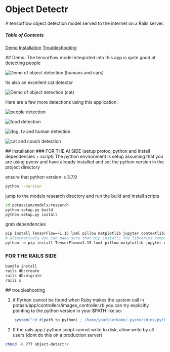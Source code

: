 # Object Detectr
A tensorflow object detection model served to the internet on a Rails server.

##### Table of Contents  
[Demo](#demo)
[Installation](#install)
[Troubleshooting](#troubleshooting)
  
<a name="demo"/>
## Demo:
The tensorflow model integrated into this app is quite good at detecting people

![Demo of object detection (humans and cars)](https://media.giphy.com/media/OHpkVYXfKsLQunwScU/giphy.gif)

Its also an excellent cat detector

![Demo of object detection (cat)](https://media.giphy.com/media/2PS7JUvUGHtnXO7UJY/giphy.gif)

Here are a few more detections using this application.

![people detection](https://user-images.githubusercontent.com/35935196/95641582-47602e80-0a71-11eb-933e-8571122a33f4.png)

![food detection](https://user-images.githubusercontent.com/35935196/95641586-49c28880-0a71-11eb-9098-01f519517f04.png)

![dog, tv and human detection](https://user-images.githubusercontent.com/35935196/95641585-4929f200-0a71-11eb-8e92-edcb6ab543ba.png)

![cat and couch detection](https://user-images.githubusercontent.com/35935196/95641584-48915b80-0a71-11eb-90f6-da963a0ed40b.png)

<a name="install"/>
## Installation
### FOR THE AI SIDE (setup protoc, python and install dependencies + script)
The python environment is setup assuming that you are using pyenv and have already installed and set the python version in the project directory

ensure that python version is 3.7.9
``` bash
python --version
```

jump to the models research directory and run the build and install scripts
``` bash
cd potassium/models/research
python setup.py build
python setup.py install
```
grab dependencies
``` bash
pip install TensorFlow==1.15 lxml pillow matplotlib jupyter contextlib2 cython tf_slim
# alternatively you can make sure that pip installs the libraries compatible with your specific python version (3.7.9 is recommended in our case)
python -m pip install TensorFlow==1.15 lxml pillow matplotlib jupyter contextlib2 cython tf_slim
```

### FOR THE RAILS SIDE
```bash
bundle install
rails db:create
rails db:migrate
rails s
```

<a name="troubleshooting"/>
## troubleshooting

1. if Python cannot be found when Ruby makes the system call in potash/app/controllers/images_controller.rb
you can try explicitly pointing to the python version in your $PATH like so:
```ruby
    system("cd #{path_to_python} ; /home/yourUserName/.pyenv/shims/python run.py #{file_name}")
```

2. If the rails app / python script cannot write to disk, allow write by all users (dont do this on a production server)
```bash
chmod -R 777 object-detectr/
```



